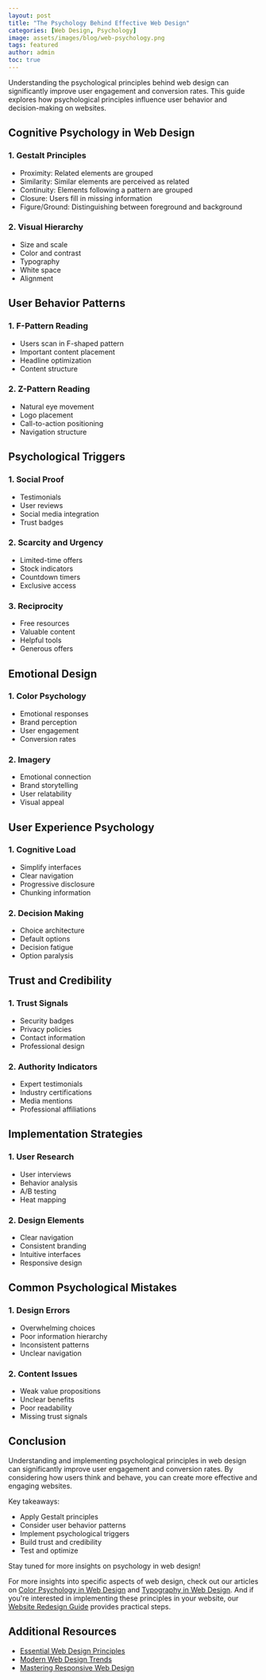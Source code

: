 ```yaml
---
layout: post
title: "The Psychology Behind Effective Web Design"
categories: [Web Design, Psychology]
image: assets/images/blog/web-psychology.png
tags: featured
author: admin
toc: true
---
```


Understanding the psychological principles behind web design can significantly improve user engagement and conversion rates. This guide explores how psychological principles influence user behavior and decision-making on websites.

## Cognitive Psychology in Web Design

### 1. Gestalt Principles
- Proximity: Related elements are grouped
- Similarity: Similar elements are perceived as related
- Continuity: Elements following a pattern are grouped
- Closure: Users fill in missing information
- Figure/Ground: Distinguishing between foreground and background

### 2. Visual Hierarchy
- Size and scale
- Color and contrast
- Typography
- White space
- Alignment

## User Behavior Patterns

### 1. F-Pattern Reading
- Users scan in F-shaped pattern
- Important content placement
- Headline optimization
- Content structure

### 2. Z-Pattern Reading
- Natural eye movement
- Logo placement
- Call-to-action positioning
- Navigation structure

## Psychological Triggers

### 1. Social Proof
- Testimonials
- User reviews
- Social media integration
- Trust badges

### 2. Scarcity and Urgency
- Limited-time offers
- Stock indicators
- Countdown timers
- Exclusive access

### 3. Reciprocity
- Free resources
- Valuable content
- Helpful tools
- Generous offers

## Emotional Design

### 1. Color Psychology
- Emotional responses
- Brand perception
- User engagement
- Conversion rates

### 2. Imagery
- Emotional connection
- Brand storytelling
- User relatability
- Visual appeal

## User Experience Psychology

### 1. Cognitive Load
- Simplify interfaces
- Clear navigation
- Progressive disclosure
- Chunking information

### 2. Decision Making
- Choice architecture
- Default options
- Decision fatigue
- Option paralysis

## Trust and Credibility

### 1. Trust Signals
- Security badges
- Privacy policies
- Contact information
- Professional design

### 2. Authority Indicators
- Expert testimonials
- Industry certifications
- Media mentions
- Professional affiliations

## Implementation Strategies

### 1. User Research
- User interviews
- Behavior analysis
- A/B testing
- Heat mapping

### 2. Design Elements
- Clear navigation
- Consistent branding
- Intuitive interfaces
- Responsive design

## Common Psychological Mistakes

### 1. Design Errors
- Overwhelming choices
- Poor information hierarchy
- Inconsistent patterns
- Unclear navigation

### 2. Content Issues
- Weak value propositions
- Unclear benefits
- Poor readability
- Missing trust signals

## Conclusion
Understanding and implementing psychological principles in web design can significantly improve user engagement and conversion rates. By considering how users think and behave, you can create more effective and engaging websites.

Key takeaways:
- Apply Gestalt principles
- Consider user behavior patterns
- Implement psychological triggers
- Build trust and credibility
- Test and optimize

Stay tuned for more insights on psychology in web design!

For more insights into specific aspects of web design, check out our articles on [Color Psychology in Web Design](/color-psychology-web-design/) and [Typography in Web Design](/typography-web-design/). And if you're interested in implementing these principles in your website, our [Website Redesign Guide](/website-redesign-guide/) provides practical steps.

## Additional Resources

- [Essential Web Design Principles](/essential-web-design-principles/)
- [Modern Web Design Trends ](/modern-web-design-trends/)
- [Mastering Responsive Web Design](/mastering-responsive-web-design/) 